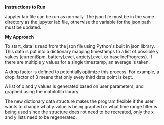 **Instructions to Run**

Jupyter lab file can be run as normally. The json file must be in the same directory as the jupyter lab file, otherwise the variable for the json path must be updated.

**My Approach**

To start, data is read from the json file using Python's built in json library. This data is put into a dictionary mapping timestamps to a list of possible y values (currentBpm, batteryLevel, anxietyLevel, or baselineProgress). If there are multiple y values for a single timestamp, an average is taken.

A drop factor is defined to potentially optimize this process. For example, a drop_factor of 3 means that only every third data point is kept. 

A list of x and y values is generated based on user parameters, and graphed using the matplotlib library.

The new dictionary data structure makes the program flexible if the user wants to change what y value is being graphed or what time range filter is being used since the structure does not need to be recreated, only the x and y lists need to be regenerated.
